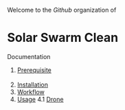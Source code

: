 Welcome to the _Github_ organization of

# Solar Swarm Clean

Documentation
1. [Prerequisite](https://github.com/Solar-Clean/.github#prerequisite) <br></br>
2. [Installation](https://github.com/Solar-Clean/.github#installation)
3. [Workflow](https://github.com/Solar-Clean/.github#workflow)
4. [Usage](https://github.com/Solar-Clean/.github#workflow)
  4.1 [Drone](https://github.com/Solar-Clean/.github#drone)
